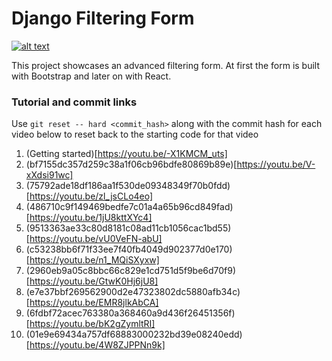 # Django Filtering Form

[![alt text](https://github.com/justdjango/djfilter/blob/master/thumbnail.png "Logo")](https://youtu.be/-X1KMCM_uts)

This project showcases an advanced filtering form. At first the form is built with Bootstrap and later on with React.

### Tutorial and commit links

Use `git reset -- hard <commit_hash>` along with the commit hash for each video below to reset back to the starting code for that video

1. (Getting started)[https://youtu.be/-X1KMCM_uts]
2. (bf7155dc357d259c38a1f06cb96bdfe80869b89e)[https://youtu.be/V-xXdsi91wc]
3. (75792ade18df186aa1f530de09348349f70b0fdd)[https://youtu.be/zl_jsCLo4eo]
4. (486710c9f149469bedfe7c01a4a65b96cd849fad)[https://youtu.be/1jU8kttXYc4]
5. (9513363ae33c80d8181c08ad11cb1056cac1bd55)[https://youtu.be/vU0VeFN-abU]
6. (c53238bb6f71f33ee7f40fb4049d902377d0e170)[https://youtu.be/n1_MQiSXyxw]
7. (2960eb9a05c8bbc66c829e1cd751d5f9be6d70f9)[https://youtu.be/GtwK0Hj6jU8]
8. (e7e37bbf269562900d2e47323802dc5880afb34c)[https://youtu.be/EMR8jlkAbCA]
9. (6fdbf72acec763380a368460a9d436f26451356f)[https://youtu.be/bK2gZymltRI]
10. (01e9e69434a757df68883000232bd39e08240edd)[https://youtu.be/4W8ZJPPNn9k]
